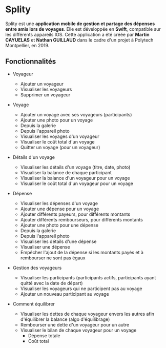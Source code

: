 # Splity

Splity est une **application mobile de gestion et partage des dépenses entre amis lors de voyages**. Elle est développée en **Swift**, compatible sur les différents appareils IOS.
Cette application a été créée par **Martin CAYUELAS** et **Nathan GUILLAUD** dans le cadre d'un projet à Polytech Montpellier, en 2019.


## Fonctionnalités

- Voyageur
    - Ajouter un voyageur
    - Visualiser les voyageurs
    - Supprimer un voyageur

- Voyage
    - Ajouter un voyage avec ses voyageurs (participants)
    - Ajouter une photo pour un voyage
    -   Depuis la galerie
    -   Depuis l'appareil photo
    - Visualiser les voyages d'un voyageur
    - Visualiser le coût total d'un voyage
    - Quitter un voyage (pour un voyageur)

- Détails d'un voyage
    - Visualiser les détails d'un voyage (titre, date, photo)
    - Visualiser la balance de chaque participant
    - Visualiser la balance d'un voyageur pour un voyage
    - Visualiser le coût total d'un voyageur pour un voyage

- Dépense
    - Visualiser les dépenses d'un voyage
    - Ajouter une dépense pour un voyage
    - Ajouter différents payeurs, pour différents montants
    - Ajouter différents rembourseurs, pour différents montants
    - Ajouter une photo pour une dépense
    -   Depuis la galerie
    -   Depuis l'appareil photo
    - Visualiser les détails d'une dépense
    - Visualiser une dépense
    - Empêcher l'ajout de la dépense si les montants payés et à rembourser ne sont pas égaux

- Gestion des voyageurs
    - Visualiser les participants (participants actifs, participants ayant quitté avec la date de départ)
    - Visualiser les voyageurs qui ne participent pas au voyage
    - Ajouter un nouveau participant au voyage

- Comment équilibrer
    - Visualiser les dettes de chaque voyageur envers les autres afin d'équilibrer la balance (algo d'équilibrage)
    - Rembourser une dette d'un voyageur pour un autre
    - Visualiser le bilan de chaque voyageur pour un voyage
        - Dépense totale
        - Coût total
